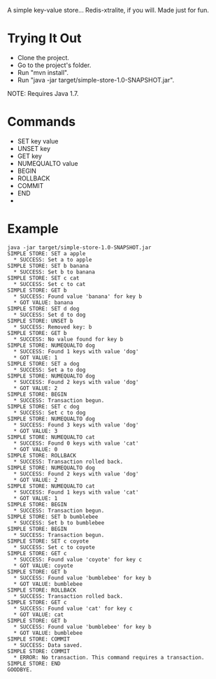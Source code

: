 A simple key-value store... Redis-xtralite, if you will.
Made just for fun.

# Trying It Out
- Clone the project.
- Go to the project's folder.
- Run "mvn install".
- Run "java -jar target/simple-store-1.0-SNAPSHOT.jar".

NOTE: Requires Java 1.7.

# Commands
- SET key value
- UNSET key
- GET key
- NUMEQUALTO value
- BEGIN
- ROLLBACK
- COMMIT
- END
- 
# Example
```
java -jar target/simple-store-1.0-SNAPSHOT.jar 
SIMPLE STORE: SET a apple
  * SUCCESS: Set a to apple
SIMPLE STORE: SET b banana
  * SUCCESS: Set b to banana
SIMPLE STORE: SET c cat
  * SUCCESS: Set c to cat
SIMPLE STORE: GET b
  * SUCCESS: Found value 'banana' for key b
  * GOT VALUE: banana
SIMPLE STORE: SET d dog
  * SUCCESS: Set d to dog
SIMPLE STORE: UNSET b
  * SUCCESS: Removed key: b
SIMPLE STORE: GET b
  * SUCCESS: No value found for key b
SIMPLE STORE: NUMEQUALTO dog
  * SUCCESS: Found 1 keys with value 'dog'
  * GOT VALUE: 1
SIMPLE STORE: SET a dog
  * SUCCESS: Set a to dog
SIMPLE STORE: NUMEQUALTO dog
  * SUCCESS: Found 2 keys with value 'dog'
  * GOT VALUE: 2
SIMPLE STORE: BEGIN
  * SUCCESS: Transaction begun.
SIMPLE STORE: SET c dog
  * SUCCESS: Set c to dog
SIMPLE STORE: NUMEQUALTO dog
  * SUCCESS: Found 3 keys with value 'dog'
  * GOT VALUE: 3
SIMPLE STORE: NUMEQUALTO cat
  * SUCCESS: Found 0 keys with value 'cat'
  * GOT VALUE: 0
SIMPLE STORE: ROLLBACK
  * SUCCESS: Transaction rolled back.
SIMPLE STORE: NUMEQUALTO dog
  * SUCCESS: Found 2 keys with value 'dog'
  * GOT VALUE: 2
SIMPLE STORE: NUMEQUALTO cat
  * SUCCESS: Found 1 keys with value 'cat'
  * GOT VALUE: 1
SIMPLE STORE: BEGIN 
  * SUCCESS: Transaction begun.
SIMPLE STORE: SET b bumblebee
  * SUCCESS: Set b to bumblebee
SIMPLE STORE: BEGIN
  * SUCCESS: Transaction begun.
SIMPLE STORE: SET c coyote
  * SUCCESS: Set c to coyote
SIMPLE STORE: GET c
  * SUCCESS: Found value 'coyote' for key c
  * GOT VALUE: coyote
SIMPLE STORE: GET b
  * SUCCESS: Found value 'bumblebee' for key b
  * GOT VALUE: bumblebee
SIMPLE STORE: ROLLBACK
  * SUCCESS: Transaction rolled back.
SIMPLE STORE: GET c
  * SUCCESS: Found value 'cat' for key c
  * GOT VALUE: cat
SIMPLE STORE: GET b
  * SUCCESS: Found value 'bumblebee' for key b
  * GOT VALUE: bumblebee
SIMPLE STORE: COMMIT
  * SUCCESS: Data saved.
SIMPLE STORE: COMMIT
  * ERROR: No transaction. This command requires a transaction.
SIMPLE STORE: END
GOODBYE.
```




